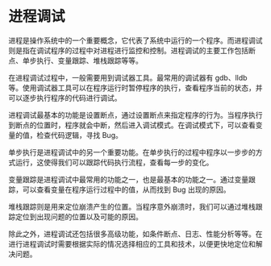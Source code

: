 # 进程调试
进程是操作系统中的一个重要概念，它代表了系统中运行的一个程序。而进程调试则是指在调试程序的过程中对进程进行监控和控制。进程调试的主要工作包括断点、单步执行、变量跟踪、堆栈跟踪等等。

在进程调试过程中，一般需要用到调试器工具。最常用的调试器有 gdb、lldb 等。使用调试器工具可以在程序运行时暂停程序的执行，查看程序当前的状态，并可以逐步执行程序的代码进行调试。

进程调试最基本的功能是设置断点，通过设置断点来指定程序的行为。当程序执行到断点的位置时，程序就会中断，然后进入调试模式。在调试模式下，可以查看变量的值，检查代码逻辑，寻找 Bug。

单步执行是进程调试中的另一个重要功能。在单步执行的过程中程序以一步步的方式运行，这使得我们可以跟踪代码执行流程，查看每一步的变化。

变量跟踪是进程调试中最常用的功能之一，也是最基本的功能之一。通过变量跟踪，可以查看变量在程序运行过程中的值，从而找到 Bug 出现的原因。

堆栈跟踪则是用来定位崩溃产生的位置。当程序意外崩溃时，我们可以通过堆栈跟踪定位到出现问题的位置以及可能的原因。

除此之外，进程调试还包括很多高级功能，如条件断点、日志、性能分析等等。在进行进程调试时需要根据实际的情况选择相应的工具和技术，以便更快地定位和解决问题。